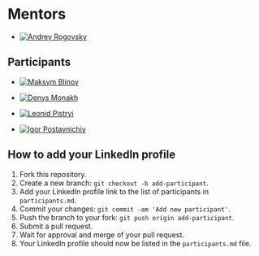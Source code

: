 # Mentors

- [![Andrey Rogovsky](https://media.licdn.com/dms/image/D4D03AQE8MhDJGxWZig/profile-displayphoto-shrink_800_800/0/1685594094317?e=1692835200&v=beta&t=n41qFarbm2zjgzLJDGy0XpPU-nB4aWTESBJ03N7ioL8)](https://www.linkedin.com/in/esupport/)

## Participants

- [![Maksym Blinov](https://media.licdn.com/dms/image/D4E35AQETNv7zHvje8A/profile-framedphoto-shrink_800_800/0/1685177964028?e=1687784400&v=beta&t=wUi4WzEHSsyZ8zF458OcqkgJ7vUJjY2GakgPpBd3ijw)](https://www.linkedin.com/in/blinovmaxim/)

- [![Denys Monakh](https://media.licdn.com/dms/image/D4E03AQGyETHNDp7iJA/profile-displayphoto-shrink_800_800/0/1664449227723?e=1692835200&v=beta&t=hbblTC2lRxD9-_qko7UuSLaeF4YPGXPNpvoTdw_Bpoc)](https://www.linkedin.com/in/mondydude/)

- [![Leonid Pistryi](https://media.licdn.com/dms/image/D4D35AQG5LU48rADx5g/profile-framedphoto-shrink_200_200/0/1687006282330?e=1687784400&v=beta&t=8F7HTXjepexE9J8dSKXkl6PgHw7pGYvbWjE7WXWp69U)](https://www.linkedin.com/in/leonid-pistryi-141273199/)

- [![Igor Postavnichiy](https://media.licdn.com/dms/image/D4D03AQH1jYjkB-xbzg/profile-displayphoto-shrink_200_200/0/1678723970229?e=1692835200&v=beta&t=KE0cxzTuKbttdUJ0-uDjJbIKm4q_3IgRJj_HO9Ke2P4)](https://www.linkedin.com/in/igor-postavnichiy/)

## How to add your LinkedIn profile

1. Fork this repository.
2. Create a new branch: `git checkout -b add-participant`.
3. Add your LinkedIn profile link to the list of participants in `participants.md`.
4. Commit your changes: `git commit -am 'Add new participant'`.
5. Push the branch to your fork: `git push origin add-participant`.
6. Submit a pull request.
7. Wait for approval and merge of your pull request.
8. Your LinkedIn profile should now be listed in the `participants.md` file.

